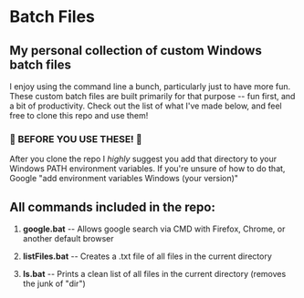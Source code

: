 # Batch Files
## My personal collection of custom Windows batch files
I enjoy using the command line a bunch, particularly just to have more fun.
These custom batch files are built primarily for that purpose -- fun first, and a bit of productivity.
Check out the list of what I've made below, and feel free to clone this repo and use them!

### &#x1F538; BEFORE YOU USE THESE! &#x1F538;
After you clone the repo I _highly_ suggest you add that directory to your Windows PATH environment variables.
If you're unsure of how to do that, Google "add environment variables Windows (your version)"

## All commands included in the repo:
1. **google.bat** -- Allows google search via CMD with Firefox, Chrome, or another default browser

2. **listFiles.bat** -- Creates a .txt file of all files in the current directory

3. **ls.bat** -- Prints a clean list of all files in the current directory (removes the junk of "dir")